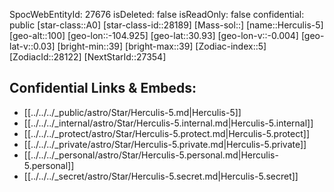 ﻿---
location: [30.93,-104.925,100]
type: Star
tags:
- astro/Star

---
SpocWebEntityId: 27676
isDeleted: false
isReadOnly: false
confidential: public
[star-class::A0]
[star-class-id::28189]
[Mass-sol::]
[name::Herculis-5]
[geo-alt::100]
[geo-lon::-104.925]
[geo-lat::30.93]
[geo-lon-v::-0.004]
[geo-lat-v::0.03]
[bright-min::39]
[bright-max::39]
[Zodiac-index::5]
[ZodiacId::28122]
[NextStarId::27354]



## Confidential Links & Embeds: 
- [[../../../_public/astro/Star/Herculis-5.md|Herculis-5]] 
- [[../../../_internal/astro/Star/Herculis-5.internal.md|Herculis-5.internal]] 
- [[../../../_protect/astro/Star/Herculis-5.protect.md|Herculis-5.protect]] 
- [[../../../_private/astro/Star/Herculis-5.private.md|Herculis-5.private]] 
- [[../../../_personal/astro/Star/Herculis-5.personal.md|Herculis-5.personal]] 
- [[../../../_secret/astro/Star/Herculis-5.secret.md|Herculis-5.secret]]

